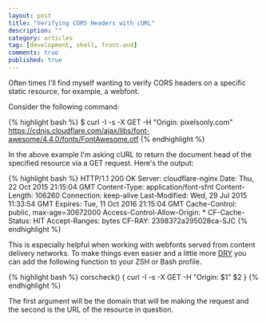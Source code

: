 ```yaml
---
layout: post
title: "Verifying CORS Headers with cURL"
description: ""
category: articles
tag: [development, shell, front-end]
comments: true
published: true
---
```


Often times I'll find myself wanting to verify CORS headers on a specific static resource, for example, a webfont.

Consider the following command:

{% highlight bash %}
$ curl -I -s -X GET -H "Origin: pixelsonly.com" https://cdnjs.cloudflare.com/ajax/libs/font-awesome/4.4.0/fonts/FontAwesome.otf
{% endhighlight %}

In the above example I'm asking cURL to return the document head of the specified resource via a GET request. Here's the output:

{% highlight bash %}
HTTP/1.1 200 OK
Server: cloudflare-nginx
Date: Thu, 22 Oct 2015 21:15:04 GMT
Content-Type: application/font-sfnt
Content-Length: 106260
Connection: keep-alive
Last-Modified: Wed, 29 Jul 2015 11:33:54 GMT
Expires: Tue, 11 Oct 2016 21:15:04 GMT
Cache-Control: public, max-age=30672000
Access-Control-Allow-Origin: *
CF-Cache-Status: HIT
Accept-Ranges: bytes
CF-RAY: 2398372a295028ca-SJC
{% endhighlight %}

This is especially helpful when working with webfonts served from content delivery networks. To make things even easier and a little more [DRY](https://en.wikipedia.org/wiki/Don%27t_repeat_yourself) you can add the following function to your ZSH or Bash profile.

{% highlight bash %}
corscheck() {
	curl -I -s -X GET -H "Origin: $1" $2
}
{% endhighlight %}

The first argument will be the domain that will be making the request and the second is the URL of the resource in question.
